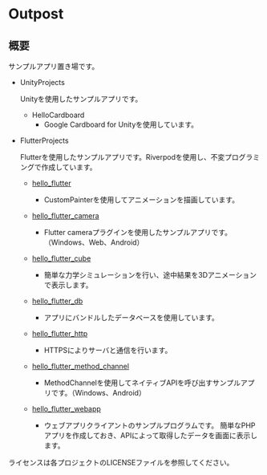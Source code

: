 # Outpost

## 概要

サンプルアプリ置き場です。

- UnityProjects

  Unityを使用したサンプルアプリです。

    - HelloCardboard
        - Google Cardboard for Unityを使用しています。

- FlutterProjects

  Flutterを使用したサンプルアプリです。Riverpodを使用し、不変プログラミングで作成しています。
  
    - [hello_flutter](https://github.com/y1tagawa/Outpost/tree/main/FlutterProjects/hello_flutter#hello_flutter)
        - CustomPainterを使用してアニメーションを描画しています。

    - [hello_flutter_camera](https://github.com/y1tagawa/Outpost/tree/main/FlutterProjects/hello_flutter_camera#hello_flutter_camera)
        - Flutter cameraプラグインを使用したサンプルアプリです。（Windows、Web、Android）

    - [hello_flutter_cube](https://github.com/y1tagawa/Outpost/tree/main/FlutterProjects/hello_flutter_cube#hello_flutter_cube)
        - 簡単な力学シミュレーションを行い、途中結果を3Dアニメーションで表示します。

    - [hello_flutter_db](https://github.com/y1tagawa/Outpost/tree/main/FlutterProjects/hello_flutter_db#hello_flutter_db)
        - アプリにバンドルしたデータベースを使用しています。
    
    - [hello_flutter_http](https://github.com/y1tagawa/Outpost/tree/main/FlutterProjects/hello_flutter_http#hello_flutter_http)
        - HTTPSによりサーバと通信を行います。

    - [hello_flutter_method_channel](https://github.com/y1tagawa/Outpost/tree/main/FlutterProjects/hello_flutter_method_channel#hello_flutter_method_channel)
        - MethodChannelを使用してネイティブAPIを呼び出すサンプルアプリです。（Windows、Android）

    - [hello_flutter_webapp](https://github.com/y1tagawa/Outpost/tree/main/FlutterProjects/hello_flutter_webapp#hello_flutter_webapp)
        - ウェブアプリクライアントのサンプルプログラムです。 簡単なPHPアプリを作成しておき、APIによって取得したデータを画面に表示します。

ライセンスは各プロジェクトのLICENSEファイルを参照してください。
